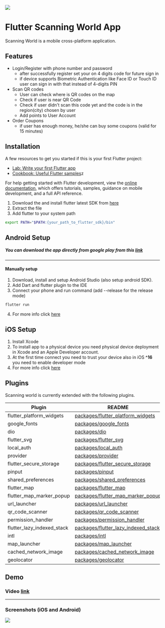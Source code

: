 ![](https://res.cloudinary.com/dybborlve/image/upload/w_150,h_150/logo_scanningworld_elv8gd.png)

# Flutter Scanning World App

Scanning World is a mobile cross-platform application.

## Features

- Login/Register with phone number and password
    - after successfully register set your on 4 digits code for future sign in
    - if device supports Biometric Authentication like Face ID or Touch ID user can sign in with
      that instead of 4-digits PIN
- Scan QR codes
    - User can check where is QR codes on the map
    - Check if user is near QR Code
    - Check if user didn't scan this code yet and the code is in the region(city) chosen by user
    - Add points to User Account
- Order Coupons
    - if user has enough money, he/she can buy some coupons (valid for 15 minutes)

## Installation

A few resources to get you started if this is your first Flutter project:

- [Lab: Write your first Flutter app](https://docs.flutter.dev/get-started/codelab)
- [Cookbook: Useful Flutter samples](https://docs.flutter.dev/cookbook)z

For help getting started with Flutter development, view the
[online documentation](https://docs.flutter.dev/), which offers tutorials, samples, guidance on
mobile development, and a full API reference.

1. Download the and install flutter latest SDK
   from [here](https://docs.flutter.dev/get-started/install)
2. Extract the file
3. Add flutter to your system path

```sh
export PATH="$PATH:{your_path_to_flutter_sdk}/bin"
```

## Android Setup

##### You can download the app directly from google play from this [link]()

---

#### Manually setup

1. Download, install and setup Android Studio (also setup android SDK).
2. Add Dart and flutter plugin to the IDE
3. Connect your phone and run command (add --release for the release mode)

```sh
flutter run
```

4. For more info click [here](https://docs.flutter.dev/get-started/install/macos#android-setup)

## iOS Setup

1. Install Xcode
2. To install app to a physical device you need physical device deployment in Xcode and an Apple
   Developer account.
3. At the first time connect you need to trust your device also in iOS **^16**  you need to enable
   developer mode
4. For more info
   click [here](https://docs.flutter.dev/get-started/install/macos#deploy-to-ios-devices)

## Plugins

Scanning world is currently extended with the following plugins.

| Plugin | README |
| ------ | ------ |
| flutter_platform_widgets | [packages/flutter_platform_widgets](https://pub.dev/packages/flutter_platform_widgets) |
| google_fonts | [packages/google_fonts](https://pub.dev/packages/google_fonts) |
| dio | [packages/dio](https://pub.dev/packages/dio) |
| flutter_svg | [packages/flutter_svg](https://pub.dev/packages/flutter_svg) |
| local_auth | [packages/local_auth](https://pub.dev/packages/local_auth)|
| provider | [packages/provider](https://pub.dev/packages/provider) |
| flutter_secure_storage | [packages/flutter_secure_storage](https://pub.dev/packages/flutter_secure_storage) |
| pinput | [packages/pinput](https://pub.dev/packages/pinput) |
| shared_preferences | [packages/shared_preferences](https://pub.dev/packages/shared_preferences) |
| flutter_map | [packages/flutter_map](https://pub.dev/packages/flutter_map) |
| flutter_map_marker_popup | [packages/flutter_map_marker_popup](https://pub.dev/packages/flutter_map_marker_popup) |
| url_launcher | [packages/url_launcher](https://pub.dev/packages/url_launcher) |
| qr_code_scanner | [packages/qr_code_scanner](https://pub.dev/packages/qr_code_scanner) |
| permission_handler | [packages/permission_handler](https://pub.dev/packages/permission_handler) |
| flutter_lazy_indexed_stack | [packages/flutter_lazy_indexed_stack](https://pub.dev/packages/flutter_lazy_indexed_stack) |
| intl | [packages/intl](https://pub.dev/packages/intl) |
| map_launcher | [packages/map_launcher](https://pub.dev/packages/map_launcher) |
| cached_network_image | [packages/cached_network_image](https://pub.dev/packages/cached_network_image) |
| geolocator | [packages/geolocator](https://pub.dev/packages/geolocator) |

## Demo

### Video [link]()
---

### Screenshots (iOS and Android)
![](https://res.cloudinary.com/dybborlve/image/upload/w_150,h_150/Simulator_Screen_Shot_-_iPhone_14_Pro_Max_-_2022-10-23_at_20.00_tlwbdz.png)



